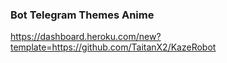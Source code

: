 ### Bot Telegram Themes Anime

https://dashboard.heroku.com/new?template=https://github.com/TaitanX2/KazeRobot
